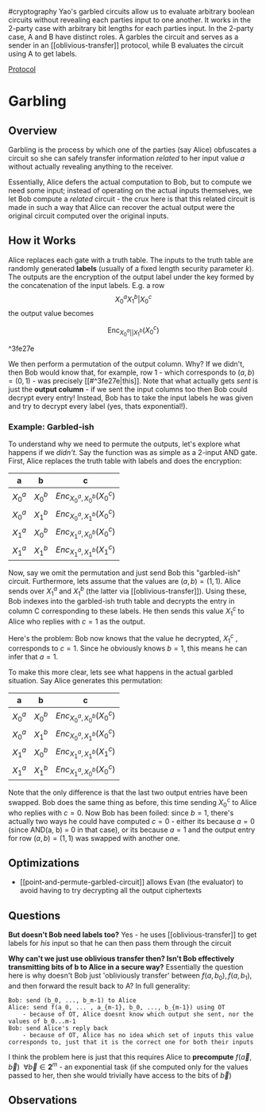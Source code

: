 #cryptography 
Yao's garbled circuits allow us to evaluate arbitrary boolean circuits without revealing each parties input to one another. It works in the 2-party case with arbitrary bit lengths for each parties input. In the 2-party case, A and B have distinct roles. A garbles the circuit and serves as a sender in an [[oblivious-transfer]] protocol, while B evaluates the circuit using A to get labels.

[Protocol](https://www.wikiwand.com/en/Garbled_circuit#Garbled_circuit_protocol)

# Garbling

## Overview
Garbling is the process by which one of the parties (say Alice) obfuscates a circuit so she can safely transfer information *related* to her input value $a$ without actually revealing anything to the receiver.

Essentially, Alice defers the actual computation to Bob, but to compute we need some input; instead of operating on the actual inputs themselves, we let Bob compute a *related* circuit - the crux here is that this related circuit is made in such a way that Alice can recover the actual output were the original circuit computed over the original inputs.

## How it Works
Alice replaces each gate with a truth table. The inputs to the truth table are randomly generated **labels** (usually of a fixed length security parameter $k$). The outputs are the encryption of the output label under the key formed by the concatenation of the input labels. E.g. a row
$$
	X_0^a X_1^b | X_0^c
$$
the output value becomes 

$$
\text{Enc}_{X_0^a || X_1^b}(X_0^c)
$$

^3fe27e

We then perform a permutation of the output column. Why? If we didn't, then Bob would know that, for example, row 1 - which corresponds to $(a, b) = (0, 1)$ - was precisely [[#^3fe27e|this]].
Note that what actually gets *sent* is just the **output column** - if we sent the input columns too then Bob could decrypt every entry! Instead, Bob has to take the input labels he was given and try to decrypt every label (yes, thats exponential!).
### Example: Garbled-ish
To understand why we need to permute the outputs, let's explore what happens if we *didn't*. Say the function was as simple as a 2-input AND gate. First, Alice replaces the truth table with labels and does the encryption:

| a | b | c |
| --- | --- | --- |
| $X_0^a$ | $X_0^b$| $Enc_{X_0^a, X_0^b}(X_0^c)$ |
| $X_0^a$ | $X_1^b$| $Enc_{X_0^a,X_1^b}(X_0^c)$ |
| $X_1^a$ | $X_0^b$| $Enc_{X_1^a,X_0^b}(X_0^c)$ |
| $X_1^a$ | $X_1^b$| $Enc_{X_1^a,X_1^b}(X_1^c)$ |

Now, say we omit the permutation and just send Bob this "garbled-ish" circuit. Furthermore, lets assume that the values are $(a, b) = (1, 1)$.  Alice sends over $X_1^a$ and $X_1^b$ (the latter via [[oblivious-transfer]]). Using these, Bob indexes into the garbled-ish truth table and decrypts the entry in column C corresponding to these labels. He then sends this value $X_1^c$ to Alice who replies with $c=1$ as the output.

Here's the problem: Bob now knows that the value he decrypted, $X_1^c$ , corresponds to $c=1$. Since he obviously knows $b=1$, this means he can infer that $a=1$.

To make this more clear, lets see what happens in the actual garbled situation. Say Alice generates this permutation:

| a | b | c |
| --- | --- | --- |
| $X_0^a$ | $X_0^b$| $Enc_{X_0^a, X_0^b}(X_0^c)$ |
| $X_0^a$ | $X_1^b$| $Enc_{X_0^a,X_1^b}(X_0^c)$ |
| $X_1^a$ | $X_0^b$| $Enc_{X_1^a,X_1^b}(X_1^c)$ |
| $X_1^a$ | $X_1^b$| $Enc_{X_1^a,X_0^b}(X_0^c)$ |

Note that the only difference is that the last two output entries have been swapped. Bob does the same thing as before, this time sending $X_0^c$ to Alice who replies with $c=0$. Now Bob has been foiled: since $b=1$, there's actually two ways he could have computed $c=0$ - either its because $a=0$ (since AND(a, b) = 0 in that case), or its because $a=1$ and the output entry for row $(a, b) = (1, 1)$ was swapped with another one.

## Optimizations
- [[point-and-permute-garbled-circuit]] allows Evan (the evaluator) to avoid having to try decrypting all the output ciphertexts
## Questions

**But doesn't Bob need labels too?** Yes - he uses [[oblivious-transfer]] to get labels for *his* input so that he can then pass them through the circuit

**Why can't we just use oblivious transfer then? Isn't Bob effectively transmitting bits of b to Alice in a secure way?** Essentially the question here is why doesn't Bob just 'obliviously transfer' between $f(a, b_0), f(a, b_1)$, and then forward the result back to A? In full generality:
```
Bob: send (b_0, ..., b_m-1) to Alice
Alice: send f(a_0, ... , a_{m-1}, b_0, ..., b_{m-1}) using OT
	- because of OT, Alice doesnt know which output she sent, nor the values of b_0...m-1
Bob: send Alice's reply back
	- because of OT, Alice has no idea which set of inputs this value corresponds to, just that it is the correct one for both their inputs
```
I think the problem here is just that this requires Alice to **precompute** $f(\vec{a}, \vec{b}) \ \  \forall \vec{b} \in \mathbf{2}^{m}$ - an exponential task (if she computed only for the values passed to her, then she would trivially have access to the bits of $\vec{b}$)
## Observations

